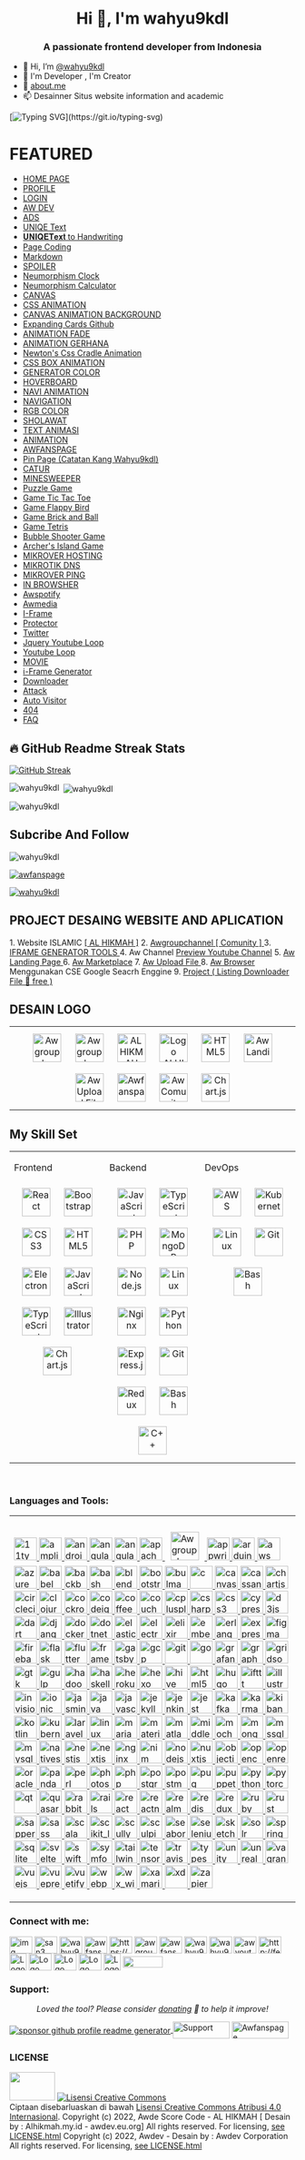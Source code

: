 <h1 align="center">Hi 👋, I'm wahyu9kdl</h1>
<h3 align="center">A passionate frontend developer from Indonesia</h3>

- 👋 Hi, I’m <a href="https://github.com/login?return_to=https%3A%2F%2Fgithub.com%2Fwahyu9kdl">@wahyu9kdl</a>
- 👀 I'm Developer , I'm Creator 
- 🌱 [about.me](https://about.me/ahmadwahyudi)
- 📫 Desainner Situs website information and academic

[![Typing SVG](https://readme-typing-svg.herokuapp.com?font=blod&color=%2336BCF7&size=30&lines=%F0%9F%91%8B+Hi%2C+I%E2%80%99m+%40wahyu9kdl+;%F0%9F%98%8A+I'm+Developer+and+Desaigner;%F0%9F%8C%B1+about.me%2Fahmadwahyudi+(+https%3A%2F%2Fabout.me%2Fahmadwahyudi+)+-+%F0%9F%93%AB+Desainner+Situs+website+information+and+academic)](https://git.io/typing-svg)

# FEATURED

- [HOME PAGE](https://wahyu9kdl.github.io/wahyu9kdl/)
- [PROFILE](https://wahyu9kdl.github.io)
- [LOGIN](https://github.com/login?return_to=https%3A%2F%2Fgithub.com%2Fwahyu9kdl)
- [AW DEV](https://wahyu9kdl.github.io/AwDev.html)
- [ADS](https://wahyu9kdl.github.io/Ads.html)
- [UNIQE Text](https://wahyu9kdl.github.io/DASHBOARD/TOOLS/UNIQEText.html)
- [ 𝐔𝐍𝐈𝐐𝐄𝐓𝐞𝐱𝐭 to Handwriting ](https://wahyu9kdl.github.io/DASHBOARD/TOOLS/Handwriting.html)
- [Page Coding](https://wahyu9kdl.github.io/HTML/Coding.html)
- [Markdown](https://wahyu9kdl.github.io/HTML/TOOLS/Markdown.html)
- [SPOILER](https://wahyu9kdl.github.io/HTML/Spoiler.html)
- [Neumorphism Clock](https://wahyu9kdl.github.io/HTML/Clock.html)
- [Neumorphism Calculator](https://wahyu9kdl.github.io/DASHBOARD/TOOLS/CALCULATOR.html)
- [CANVAS](https://wahyu9kdl.github.io/DASHBOARD/PROJECTS/ANIMATION/Canvas.html)
- [CSS ANIMATION](https://wahyu9kdl.github.io/DASHBOARD/PROJECTS/ANIMATION/CssAnimasi.html)
- [CANVAS ANIMATION BACKGROUND](https://wahyu9kdl.github.io/DASHBOARD/PROJECTS/ANIMATION/background.html)
- [Expanding Cards Github](https://wahyu9kdl.github.io/DASHBOARD/PROJECTS/ANIMATION/Expanding%20Cards%20Github.html)
- [ANIMATION FADE](https://wahyu9kdl.github.io/DASHBOARD/PROJECTS/ANIMATION/FADE.html)
- [ANIMATION GERHANA](https://wahyu9kdl.github.io/DASHBOARD/PROJECTS/ANIMATION/GERHANA.html)
- [Newton's Css Cradle Animation](https://wahyu9kdl.github.io/DASHBOARD/PROJECTS/ANIMATION/Cradle.html)
- [CSS BOX ANIMATION](https://wahyu9kdl.github.io/DASHBOARD/PROJECTS/ANIMATION/box.html)
- [GENERATOR COLOR](https://wahyu9kdl.github.io/DASHBOARD/PROJECTS/ANIMATION/Generator-Color.html)
- [HOVERBOARD](https://wahyu9kdl.github.io/DASHBOARD/PROJECTS/ANIMATION/Hoverboard.html)
- [NAVI ANIMATION](https://wahyu9kdl.github.io/DASHBOARD/PROJECTS/ANIMATION/NAVI-Animation.html)
- [NAVIGATION](https://wahyu9kdl.github.io/DASHBOARD/PROJECTS/ANIMATION/Navigation.html)
- [RGB COLOR](https://wahyu9kdl.github.io/DASHBOARD/PROJECTS/ANIMATION/RGB-COLOR.html)
- [SHOLAWAT](https://wahyu9kdl.github.io/DASHBOARD/PROJECTS/ANIMATION/Sholawat.html)
- [TEXT ANIMASI](https://wahyu9kdl.github.io/DASHBOARD/PROJECTS/ANIMATION/TEXT.html)
- [ANIMATION](https://wahyu9kdl.github.io/DASHBOARD/PROJECTS/ANIMATION/index.html)
- [AWFANSPAGE](https://wahyu9kdl.github.io/DASHBOARD/PROJECTS/FACEBOOK/Awfanspage.html)
- [Pin Page (Catatan Kang Wahyu9kdl)](https://wahyu9kdl.github.io/DASHBOARD/PROJECTS/PAGE/PIN.html)
- [CATUR](https://wahyu9kdl.github.io/DASHBOARD/PROJECTS/ANIMATION/CATUR.html)
- [MINESWEEPER](https://wahyu9kdl.github.io/DASHBOARD/PROJECTS/ANIMATION/Minesweeper.html)
- [Puzzle Game](https://wahyu9kdl.github.io/DASHBOARD/PROJECTS/ANIMATION/puzzle.html)
- [Game Tic Tac Toe](https://wahyu9kdl.github.io/DASHBOARD/PROJECTS/ANIMATION/TicTacToe.html)
- [Game Flappy Bird](https://wahyu9kdl.github.io/DASHBOARD/PROJECTS/ANIMATION/Flappy.html)
- [Game Brick and Ball](https://wahyu9kdl.github.io/DASHBOARD/PROJECTS/ANIMATION/Ball.html)
- [Game Tetris](https://wahyu9kdl.github.io/DASHBOARD/PROJECTS/ANIMATION/Tetris.html)
- [Bubble Shooter Game](https://wahyu9kdl.github.io/DASHBOARD/PROJECTS/ANIMATION/Bubble.html)
- [Archer's Island Game](https://wahyu9kdl.github.io/DASHBOARD/PROJECTS/archers-island-master/index.html)
- [MIKROVER HOSTING ](https://wahyu9kdl.github.io/DASHBOARD/PROJECTS/MIKROVER/HOSTING.html)
- [MIKROTIK DNS](https://wahyu9kdl.github.io/DASHBOARD/PROJECTS/MIKROVER/Mikrotik-DNS.html)
- [MIKROVER PING](https://wahyu9kdl.github.io/DASHBOARD/PROJECTS/MIKROVER/Ping.html)
- [IN BROWSHER](https://wahyu9kdl.github.io/DASHBOARD/TOOLS/BROWSHER.html)
- [Awspotify](https://wahyu9kdl.github.io/DASHBOARD/PROJECTS/PAGE/AWSPOTIFY.html)
- [Awmedia](https://wahyu9kdl.github.io/DASHBOARD/PROJECTS/PAGE/Awmedia.html)
- [I-Frame](https://wahyu9kdl.github.io/DASHBOARD/PROJECTS/PAGE/IFRAME.html)
- [Protector](https://wahyu9kdl.github.io/DASHBOARD/PROJECTS/PAGE/protector.html)
- [Twitter](https://wahyu9kdl.github.io/DASHBOARD/PROJECTS/TWITTER/update.html)
- [Jquery Youtube Loop](https://wahyu9kdl.github.io/DASHBOARD/PROJECTS/YOUTUBE/jyl.html)
- [Youtube Loop](https://wahyu9kdl.github.io/DASHBOARD/PROJECTS/YOUTUBE/loop.html)
- [MOVIE](https://wahyu9kdl.github.io/DASHBOARD/TEMPLATES/Movie.html)
- [i-Frame Generator](https://wahyu9kdl.github.io/DASHBOARD/TOOLS/iframe-generator.html)
- [Downloader](https://wahyu9kdl.github.io/DASHBOARD/TOOLS/DOWNLODER/index.html)
- [Attack](https://wahyu9kdl.github.io/DASHBOARD/TOOLS/AUTO%20VISITOR/Attack.html)
- [Auto Visitor](https://wahyu9kdl.github.io/DASHBOARD/TOOLS/AUTO%20VISITOR/index.html)
- [404](https://wahyu9kdl.github.io/404.html)
- [FAQ](https://wahyu9kdl.github.io/faq.html)



## 🔥 GitHub Readme Streak Stats

[![GitHub Streak](http://github-readme-streak-stats.herokuapp.com?user=wahyu9kdl&theme=Javascript-dark&hide_border=true&date_format=M%20j%5B%2C%20Y%5D)](https://github.com/wahyu9kdl/wahyu9kdl/blob/main/README.md)


<p><img align="left" src="https://github-readme-stats.vercel.app/api/top-langs?username=wahyu9kdl&show_icons=true&locale=en&layout=compact" alt="wahyu9kdl" /></p>

<p>&nbsp;<img align="center" src="https://github-readme-stats.vercel.app/api?username=wahyu9kdl&show_icons=true&locale=en" alt="wahyu9kdl" /></p>

<p><img align="center" src="https://github-readme-streak-stats.herokuapp.com/?user=wahyu9kdl&" alt="wahyu9kdl" /></p>



## Subcribe And Follow

<p align="left"> <img src="https://komarev.com/ghpvc/?username=wahyu9kdl&label=Profile%20views&color=00ffff&style=flat" alt="wahyu9kdl" /> </p>

<p align="left"> <a href="https://twitter.com/awfanspage" target="blank"><img src="https://img.shields.io/twitter/follow/awfanspage?logo=twitter&style=for-the-badge" alt="awfanspage" /></a> </p>

<p align="left"> <a href="https://github.com/ryo-ma/github-profile-trophy"><img src="https://github-profile-trophy.vercel.app/?username=wahyu9kdl" alt="wahyu9kdl" /></a> </p>


<h2>PROJECT DESAING WEBSITE AND APLICATION </h2>
1. Website ISLAMIC <a href="https://kata-h.blogspot.com/">[ AL HIKMAH ]</a>
2. <a href="https://awsos.blogspot.com/">Awgroupchannel [ Comunity ] </a>
3. <a href="https://wahyu9kdl.github.io/DASHBOARD/TOOLS/iframe-generator.html">IFRAME GENERATOR TOOLS </a>
4. Aw Channel <a href="https://youtube.com/channel/UC7CRa3nkxakAZx_aRsMwRyA">Preview Youtube Channel</a>
5. <a href="https://jali.me/Profesional">Aw Landing Page </a>
6. <a href="https://inpage.es/UOAg">Aw Marketplace</a>
7. <a href="https://sfile.mobi/inv.php?id=358103">Aw Upload File </a>
8. <a href="https://cse.google.co.id/cse?cx=4a26c594511b8cd0c#gsc.tab=0">Aw Browser</a> Menggunakan CSE Google Seacrh Enggine
9. <a href="https://www.file-upload.com/users/Awfanspage/89315/FREE DOWNLOADER">Project ( Listing Downloader File 💯 free )</a>


## DESAIN LOGO

<table><tr><td valign="top" width="50%"> 
<div align="center">  
<img style="margin: 10px" src="https://camo.githubusercontent.com/5b09aa408358eda7cba977c95dccaf65b070ed679c9be064297a11161058d1f2/68747470733a2f2f312e62702e626c6f6773706f742e636f6d2f2d735749774852616b54744d2f594a7068586a65796f46492f41414141414141414339632f37747230382d4d665f387379524457346c4c30514e7042564431773734772d6841434c63424741735948512f733630302f6c6f676f355f31315f31353330322e706e67 " alt="Awgroupchannel" height="50" />  
<img style="margin: 10px" src="https://camo.githubusercontent.com/5c34995cecaed29545b011d559d53c834c1e60749cc3a2f6cbd2345d7388bc84/68747470733a2f2f312e62702e626c6f6773706f742e636f6d2f2d3837573957597a654e5f732f594a77573344686f5452492f4141414141414141435f512f38756a55326d596f574e5177685a59654d43432d38355f504b79316d61646d3177434c63424741735948512f733630302f6c6f676f355f31325f32333434362e706e67 " alt="Awgroupchannel" height="50" />  
<img style="margin: 10px" src="https://camo.githubusercontent.com/b29b98ca2f507d2ef422dd5a548c3ed82108821d52e413b58d1715b326fccdc7/68747470733a2f2f312e62702e626c6f6773706f742e636f6d2f2d3071362d546269594c45592f594a66676f587654724b492f41414141414141414336492f2d773332762d37693935557157357a4361704b44704f5472475551364979543441434c63424741735948512f733630302f414c48494b4d41482e706e67 " alt="ALHIKMAH" height="50" />  
<img style="margin: 10px" src="https://raw.githubusercontent.com/wahyu9kdl/wahyu9kdl/main/logo.png " alt="Logo ALHIKMAH.MY.ID" height="50" />  
<img style="margin: 10px" src="https://raw.githubusercontent.com/wahyu9kdl/wahyu9kdl/main/Kumpulan-Sholawat-Nabi(alhikmah.my.id).png " alt="HTML5" height="50" />  
<img style="margin: 10px" src="https://camo.githubusercontent.com/7ec1761ed1a9dff9dc55e17b26aeba55db7f3e71ea79e5d5018c4ca89e4945fe/68747470733a2f2f312e62702e626c6f6773706f742e636f6d2f2d4144525a78437278592d302f594a7757325949335955492f4141414141414141435f492f6b4d4848443054726a63774635676a33395879646872566f5638476c4f36393951434c63424741735948512f733630302f6c6f676f355f31325f32313138302e706e67 " alt="Aw Landing Page" height="50" />  
<img style="margin: 10px" src="https://camo.githubusercontent.com/c0db471f9dbeaa4d27677f05f9ac503a013ae6cf47e50e0c08ae26d189cbb139/68747470733a2f2f312e62702e626c6f6773706f742e636f6d2f2d7570666d59726d314d6a342f594a7757323573673069492f4141414141414141435f4d2f436969493671304f54727332417a59336d394c344448356a62324b4a5a685f6c67434c63424741735948512f733630302f6c6f676f355f31325f3231313935362e706e67 " alt="Aw Upload File" height="50" />  
<img style="margin: 10px" src="https://1.bp.blogspot.com/-No2t9u0o_8Y/YMCx-VbAWgI/AAAAAAAADSI/p0xhfwZJ75MnPLAfLySdqdztdFnBa2usgCLcBGAsYHQ/s320/circle-cropped.png" alt="Awfanspage" height="50" />  
<img style="margin: 10px" src="https://camo.githubusercontent.com/bc3c6cd4143c3156a42620238198ad865ea92cbc8c8b01e5d697c4422cc18f5b/68747470733a2f2f312e62702e626c6f6773706f742e636f6d2f2d6365674d6c64302d666d512f594a7068556d6176524e492f41414141414141414338342f627a306a5f343343515563547a4a324f62344d5159585659557a395f6950745341434c63424741735948512f733630302f6c6f676f355f31315f30333233302e706e67 " alt="Aw Comunity" height="50" />  
<img style="margin: 10px" src="https://raw.githubusercontent.com/wahyu9kdl/wahyu9kdl/main/website-hosting.gif " alt="Chart.js" height="50" />  

</div></td></tr></table>


## My Skill Set  
<table><tr><td valign="top" width="33%">

Frontend  

<div align="center">  
<img style="margin: 10px" src="https://profilinator.rishav.dev/skills-assets/react-original-wordmark.svg" alt="React" height="50" />  
<img style="margin: 10px" src="https://profilinator.rishav.dev/skills-assets/bootstrap-plain.svg" alt="Bootstrap" height="50" />  
<img style="margin: 10px" src="https://profilinator.rishav.dev/skills-assets/css3-original-wordmark.svg" alt="CSS3" height="50" />  
<img style="margin: 10px" src="https://profilinator.rishav.dev/skills-assets/html5-original-wordmark.svg" alt="HTML5" height="50" />  
<img style="margin: 10px" src="https://profilinator.rishav.dev/skills-assets/electron-original.svg" alt="Electron" height="50" />  
<img style="margin: 10px" src="https://profilinator.rishav.dev/skills-assets/javascript-original.svg" alt="JavaScript" height="50" />  
<img style="margin: 10px" src="https://profilinator.rishav.dev/skills-assets/typescript-original.svg" alt="TypeScript" height="50" />  
<img style="margin: 10px" src="https://profilinator.rishav.dev/skills-assets/adobe_illustrator-icon.svg" alt="Illustrator" height="50" />  
<img style="margin: 10px" src="https://profilinator.rishav.dev/skills-assets/logo-title.svg" alt="Chart.js" height="50" />  
</div></td><td valign="top" width="33%">

Backend  

<div align="center">  
<img style="margin: 10px" src="https://profilinator.rishav.dev/skills-assets/javascript-original.svg" alt="JavaScript" height="50" />  
<img style="margin: 10px" src="https://profilinator.rishav.dev/skills-assets/typescript-original.svg" alt="TypeScript" height="50" />  
<img style="margin: 10px" src="https://profilinator.rishav.dev/skills-assets/php-original.svg" alt="PHP" height="50" />  
<img style="margin: 10px" src="https://profilinator.rishav.dev/skills-assets/mongodb-original-wordmark.svg" alt="MongoDB" height="50" />  
<img style="margin: 10px" src="https://profilinator.rishav.dev/skills-assets/nodejs-original-wordmark.svg" alt="Node.js" height="50" />  
<img style="margin: 10px" src="https://profilinator.rishav.dev/skills-assets/linux-original.svg" alt="Linux" height="50" />  
<img style="margin: 10px" src="https://profilinator.rishav.dev/skills-assets/nginx-original.svg" alt="Nginx" height="50" />  
<img style="margin: 10px" src="https://profilinator.rishav.dev/skills-assets/python-original.svg" alt="Python" height="50" />  
<img style="margin: 10px" src="https://profilinator.rishav.dev/skills-assets/express-original-wordmark.svg" alt="Express.js" height="50" />  
<img style="margin: 10px" src="https://profilinator.rishav.dev/skills-assets/git-scm-icon.svg" alt="Git" height="50" />  
<img style="margin: 10px" src="https://profilinator.rishav.dev/skills-assets/redux-original.svg" alt="Redux" height="50" />  
<img style="margin: 10px" src="https://profilinator.rishav.dev/skills-assets/gnu_bash-icon.svg" alt="Bash" height="50" />  
<img style="margin: 10px" src="https://profilinator.rishav.dev/skills-assets/cplusplus-original.svg" alt="C++" height="50" />  
</div></td><td valign="top" width="33%">

 DevOps  

<div align="center">  
<img style="margin: 10px" src="https://profilinator.rishav.dev/skills-assets/amazonwebservices-original-wordmark.svg" alt="AWS" height="50" />  
<img style="margin: 10px" src="https://profilinator.rishav.dev/skills-assets/kubernetes-icon.svg" alt="Kubernetes" height="50" />  
<img style="margin: 10px" src="https://profilinator.rishav.dev/skills-assets/linux-original.svg" alt="Linux" height="50" />  
<img style="margin: 10px" src="https://profilinator.rishav.dev/skills-assets/git-scm-icon.svg" alt="Git" height="50" />  
<img style="margin: 10px" src="https://profilinator.rishav.dev/skills-assets/gnu_bash-icon.svg" alt="Bash" height="50" />  
</div></td></tr></table>  

<br/>  



<h3 align="left">Languages and Tools:</h3>

<table><tr><td valign="top" width="50%"> 

<p align="left"> <a href="https://www.11ty.dev/" target="_blank" rel="noreferrer"> <img src="https://gist.githubusercontent.com/vivek32ta/c7f7bf583c1fb1c58d89301ea40f37fd/raw/f4c85cce5790758286b8f155ef9a177710b995df/11ty.svg" alt="11ty" width="40" height="40"/> </a> <a href="https://aws.amazon.com/amplify/" target="_blank" rel="noreferrer"> <img src="https://docs.amplify.aws/assets/logo-dark.svg" alt="amplify" width="40" height="40"/> </a> <a href="https://developer.android.com" target="_blank" rel="noreferrer"> <img src="https://raw.githubusercontent.com/devicons/devicon/master/icons/android/android-original-wordmark.svg" alt="android" width="40" height="40"/> </a> <a href="https://angular.io" target="_blank" rel="noreferrer"> <img src="https://angular.io/assets/images/logos/angular/angular.svg" alt="angular" width="40" height="40"/> </a> <a href="https://angular.io" target="_blank" rel="noreferrer"> <img src="https://raw.githubusercontent.com/devicons/devicon/master/icons/angularjs/angularjs-original-wordmark.svg" alt="angularjs" width="40" height="40"/> </a> 
<a href="https://cordova.apache.org/" target="_blank" rel="noreferrer"> <img src="https://www.vectorlogo.zone/logos/apache_cordova/apache_cordova-icon.svg" alt="apachecordova" width="40" height="40"/> </a> 
<a href="https://wahyu9kdl.github.io/wahyu9kdl/" >
<img style="margin: 10px" src="https://camo.githubusercontent.com/5b09aa408358eda7cba977c95dccaf65b070ed679c9be064297a11161058d1f2/68747470733a2f2f312e62702e626c6f6773706f742e636f6d2f2d735749774852616b54744d2f594a7068586a65796f46492f41414141414141414339632f37747230382d4d665f387379524457346c4c30514e7042564431773734772d6841434c63424741735948512f733630302f6c6f676f355f31315f31353330322e706e67 " alt="Awgroupchannel" height="50" />  
</a>
<a href="https://appwrite.io" target="_blank" rel="noreferrer"> <img src="https://www.vectorlogo.zone/logos/appwriteio/appwriteio-icon.svg" alt="appwrite" width="40" height="40"/> </a> <a href="https://www.arduino.cc/" target="_blank" rel="noreferrer"> <img src="https://cdn.worldvectorlogo.com/logos/arduino-1.svg" alt="arduino" width="40" height="40"/> </a> <a href="https://aws.amazon.com" target="_blank" rel="noreferrer"> <img src="https://raw.githubusercontent.com/devicons/devicon/master/icons/amazonwebservices/amazonwebservices-original-wordmark.svg" alt="aws" width="40" height="40"/> </a> <a href="https://azure.microsoft.com/en-in/" target="_blank" rel="noreferrer"> <img src="https://www.vectorlogo.zone/logos/microsoft_azure/microsoft_azure-icon.svg" alt="azure" width="40" height="40"/> </a> <a href="https://babeljs.io/" target="_blank" rel="noreferrer"> <img src="https://www.vectorlogo.zone/logos/babeljs/babeljs-icon.svg" alt="babel" width="40" height="40"/> </a> <a href="https://backbonejs.org" target="_blank" rel="noreferrer"> <img src="https://raw.githubusercontent.com/devicons/devicon/master/icons/backbonejs/backbonejs-original-wordmark.svg" alt="backbonejs" width="40" height="40"/> </a> <a href="https://www.gnu.org/software/bash/" target="_blank" rel="noreferrer"> <img src="https://www.vectorlogo.zone/logos/gnu_bash/gnu_bash-icon.svg" alt="bash" width="40" height="40"/> </a> <a href="https://www.blender.org/" target="_blank" rel="noreferrer"> <img src="https://download.blender.org/branding/community/blender_community_badge_white.svg" alt="blender" width="40" height="40"/> </a> <a href="https://getbootstrap.com" target="_blank" rel="noreferrer"> <img src="https://raw.githubusercontent.com/devicons/devicon/master/icons/bootstrap/bootstrap-plain-wordmark.svg" alt="bootstrap" width="40" height="40"/> </a> <a href="https://bulma.io/" target="_blank" rel="noreferrer"> <img src="https://raw.githubusercontent.com/gilbarbara/logos/804dc257b59e144eaca5bc6ffd16949752c6f789/logos/bulma.svg" alt="bulma" width="40" height="40"/> </a> <a href="https://www.cprogramming.com/" target="_blank" rel="noreferrer"> <img src="https://raw.githubusercontent.com/devicons/devicon/master/icons/c/c-original.svg" alt="c" width="40" height="40"/> </a> <a href="https://canvasjs.com" target="_blank" rel="noreferrer"> <img src="https://raw.githubusercontent.com/Hardik0307/Hardik0307/master/assets/canvasjs-charts.svg" alt="canvasjs" width="40" height="40"/> </a> <a href="https://cassandra.apache.org/" target="_blank" rel="noreferrer"> <img src="https://www.vectorlogo.zone/logos/apache_cassandra/apache_cassandra-icon.svg" alt="cassandra" width="40" height="40"/> </a> <a href="https://www.chartjs.org" target="_blank" rel="noreferrer"> <img src="https://www.chartjs.org/media/logo-title.svg" alt="chartjs" width="40" height="40"/> </a> <a href="https://circleci.com" target="_blank" rel="noreferrer"> <img src="https://www.vectorlogo.zone/logos/circleci/circleci-icon.svg" alt="circleci" width="40" height="40"/> </a> <a href="https://clojure.org/" target="_blank" rel="noreferrer"> <img src="https://upload.wikimedia.org/wikipedia/commons/5/5d/Clojure_logo.svg" alt="clojure" width="40" height="40"/> </a> <a href="https://www.cockroachlabs.com/product/cockroachdb/" target="_blank" rel="noreferrer"> <img src="https://cdn.worldvectorlogo.com/logos/cockroachdb.svg" alt="cockroachdb" width="40" height="40"/> </a> <a href="https://codeigniter.com" target="_blank" rel="noreferrer"> <img src="https://cdn.worldvectorlogo.com/logos/codeigniter.svg" alt="codeigniter" width="40" height="40"/> </a> <a href="https://offeescript.org" target="_blank" rel="noreferrer"> <img src="https://raw.githubusercontent.com/devicons/devicon/master/icons/coffeescript/coffeescript-original-wordmark.svg" alt="coffeescript" width="40" height="40"/> </a> <a href="https://couchdb.apache.org/" target="_blank" rel="noreferrer"> <img src="https://raw.githubusercontent.com/devicons/devicon/0d6c64dbbf311879f7d563bfc3ccf559f9ed111c/icons/couchdb/couchdb-original.svg" alt="couchdb" width="40" height="40"/> </a> <a href="https://www.w3schools.com/cpp/" target="_blank" rel="noreferrer"> <img src="https://raw.githubusercontent.com/devicons/devicon/master/icons/cplusplus/cplusplus-original.svg" alt="cplusplus" width="40" height="40"/> </a> <a href="https://www.w3schools.com/cs/" target="_blank" rel="noreferrer"> <img src="https://raw.githubusercontent.com/devicons/devicon/master/icons/csharp/csharp-original.svg" alt="csharp" width="40" height="40"/> </a> <a href="https://www.w3schools.com/css/" target="_blank" rel="noreferrer"> <img src="https://raw.githubusercontent.com/devicons/devicon/master/icons/css3/css3-original-wordmark.svg" alt="css3" width="40" height="40"/> </a> <a href="https://www.cypress.io" target="_blank" rel="noreferrer"> <img src="https://raw.githubusercontent.com/simple-icons/simple-icons/6e46ec1fc23b60c8fd0d2f2ff46db82e16dbd75f/icons/cypress.svg" alt="cypress" width="40" height="40"/> </a> <a href="https://d3js.org/" target="_blank" rel="noreferrer"> <img src="https://raw.githubusercontent.com/devicons/devicon/master/icons/d3js/d3js-original.svg" alt="d3js" width="40" height="40"/> </a> <a href="https://dart.dev" target="_blank" rel="noreferrer"> <img src="https://www.vectorlogo.zone/logos/dartlang/dartlang-icon.svg" alt="dart" width="40" height="40"/> </a> <a href="https://www.djangoproject.com/" target="_blank" rel="noreferrer"> <img src="https://raw.githubusercontent.com/devicons/devicon/master/icons/django/django-original.svg" alt="django" width="40" height="40"/> </a> <a href="https://www.docker.com/" target="_blank" rel="noreferrer"> <img src="https://raw.githubusercontent.com/devicons/devicon/master/icons/docker/docker-original-wordmark.svg" alt="docker" width="40" height="40"/> </a> <a href="https://dotnet.microsoft.com/" target="_blank" rel="noreferrer"> <img src="https://raw.githubusercontent.com/devicons/devicon/master/icons/dot-net/dot-net-original-wordmark.svg" alt="dotnet" width="40" height="40"/> </a> <a href="https://www.elastic.co" target="_blank" rel="noreferrer"> <img src="https://www.vectorlogo.zone/logos/elastic/elastic-icon.svg" alt="elasticsearch" width="40" height="40"/> </a> <a href="https://www.electronjs.org" target="_blank" rel="noreferrer"> <img src="https://raw.githubusercontent.com/devicons/devicon/master/icons/electron/electron-original.svg" alt="electron" width="40" height="40"/> </a> <a href="https://elixir-lang.org" target="_blank" rel="noreferrer"> <img src="https://www.vectorlogo.zone/logos/elixir-lang/elixir-lang-icon.svg" alt="elixir" width="40" height="40"/> </a> <a href="https://emberjs.com/" target="_blank" rel="noreferrer"> <img src="https://raw.githubusercontent.com/devicons/devicon/master/icons/ember/ember-original-wordmark.svg" alt="ember" width="40" height="40"/> </a> <a href="https://www.erlang.org/" target="_blank" rel="noreferrer"> <img src="https://www.vectorlogo.zone/logos/erlang/erlang-official.svg" alt="erlang" width="40" height="40"/> </a> <a href="https://expressjs.com" target="_blank" rel="noreferrer"> <img src="https://raw.githubusercontent.com/devicons/devicon/master/icons/express/express-original-wordmark.svg" alt="express" width="40" height="40"/> </a> <a href="https://www.figma.com/" target="_blank" rel="noreferrer"> <img src="https://www.vectorlogo.zone/logos/figma/figma-icon.svg" alt="figma" width="40" height="40"/> </a> <a href="https://firebase.google.com/" target="_blank" rel="noreferrer"> <img src="https://www.vectorlogo.zone/logos/firebase/firebase-icon.svg" alt="firebase" width="40" height="40"/> </a> <a href="https://flask.palletsprojects.com/" target="_blank" rel="noreferrer"> <img src="https://www.vectorlogo.zone/logos/pocoo_flask/pocoo_flask-icon.svg" alt="flask" width="40" height="40"/> </a> <a href="https://flutter.dev" target="_blank" rel="noreferrer"> <img src="https://www.vectorlogo.zone/logos/flutterio/flutterio-icon.svg" alt="flutter" width="40" height="40"/> </a> <a href="https://www.framer.com/" target="_blank" rel="noreferrer"> <img src="https://www.vectorlogo.zone/logos/framer/framer-icon.svg" alt="framer" width="40" height="40"/> </a> <a href="https://www.gatsbyjs.com/" target="_blank" rel="noreferrer"> <img src="https://www.vectorlogo.zone/logos/gatsbyjs/gatsbyjs-icon.svg" alt="gatsby" width="40" height="40"/> </a> <a href="https://cloud.google.com" target="_blank" rel="noreferrer"> <img src="https://www.vectorlogo.zone/logos/google_cloud/google_cloud-icon.svg" alt="gcp" width="40" height="40"/> </a> <a href="https://git-scm.com/" target="_blank" rel="noreferrer"> <img src="https://www.vectorlogo.zone/logos/git-scm/git-scm-icon.svg" alt="git" width="40" height="40"/> </a> <a href="https://golang.org" target="_blank" rel="noreferrer"> <img src="https://raw.githubusercontent.com/devicons/devicon/master/icons/go/go-original.svg" alt="go" width="40" height="40"/> </a> <a href="https://grafana.com" target="_blank" rel="noreferrer"> <img src="https://www.vectorlogo.zone/logos/grafana/grafana-icon.svg" alt="grafana" width="40" height="40"/> </a> <a href="https://graphql.org" target="_blank" rel="noreferrer"> <img src="https://www.vectorlogo.zone/logos/graphql/graphql-icon.svg" alt="graphql" width="40" height="40"/> </a> <a href="https://gridsome.org/" target="_blank" rel="noreferrer"> <img src="https://www.vectorlogo.zone/logos/gridsome/gridsome-icon.svg" alt="gridsome" width="40" height="40"/> </a> <a href="https://www.gtk.org/" target="_blank" rel="noreferrer"> <img src="https://upload.wikimedia.org/wikipedia/commons/7/71/GTK_logo.svg" alt="gtk" width="40" height="40"/> </a> <a href="https://gulpjs.com" target="_blank" rel="noreferrer"> <img src="https://raw.githubusercontent.com/devicons/devicon/master/icons/gulp/gulp-plain.svg" alt="gulp" width="40" height="40"/> </a> <a href="https://hadoop.apache.org/" target="_blank" rel="noreferrer"> <img src="https://www.vectorlogo.zone/logos/apache_hadoop/apache_hadoop-icon.svg" alt="hadoop" width="40" height="40"/> </a> <a href="https://www.haskell.org/" target="_blank" rel="noreferrer"> <img src="https://upload.wikimedia.org/wikipedia/commons/1/1c/Haskell-Logo.svg" alt="haskell" width="40" height="40"/> </a> <a href="https://heroku.com" target="_blank" rel="noreferrer"> <img src="https://www.vectorlogo.zone/logos/heroku/heroku-icon.svg" alt="heroku" width="40" height="40"/> </a> <a href="hexo.io/" target="_blank" rel="noreferrer"> <img src="https://www.vectorlogo.zone/logos/hexoio/hexoio-icon.svg" alt="hexo" width="40" height="40"/> </a> <a href="https://hive.apache.org/" target="_blank" rel="noreferrer"> <img src="https://www.vectorlogo.zone/logos/apache_hive/apache_hive-icon.svg" alt="hive" width="40" height="40"/> </a> <a href="https://www.w3.org/html/" target="_blank" rel="noreferrer"> <img src="https://raw.githubusercontent.com/devicons/devicon/master/icons/html5/html5-original-wordmark.svg" alt="html5" width="40" height="40"/> </a> <a href="https://gohugo.io/" target="_blank" rel="noreferrer"> <img src="https://api.iconify.design/logos-hugo.svg" alt="hugo" width="40" height="40"/> </a> <a href="https://ifttt.com/" target="_blank" rel="noreferrer"> <img src="https://www.vectorlogo.zone/logos/ifttt/ifttt-ar21.svg" alt="ifttt" width="40" height="40"/> </a> <a href="https://www.adobe.com/in/products/illustrator.html" target="_blank" rel="noreferrer"> <img src="https://www.vectorlogo.zone/logos/adobe_illustrator/adobe_illustrator-icon.svg" alt="illustrator" width="40" height="40"/> </a> <a href="https://www.invisionapp.com/" target="_blank" rel="noreferrer"> <img src="https://www.vectorlogo.zone/logos/invisionapp/invisionapp-icon.svg" alt="invision" width="40" height="40"/> </a> <a href="https://ionicframework.com" target="_blank" rel="noreferrer"> <img src="https://upload.wikimedia.org/wikipedia/commons/d/d1/Ionic_Logo.svg" alt="ionic" width="40" height="40"/> </a> <a href="https://jasmine.github.io/" target="_blank" rel="noreferrer"> <img src="https://www.vectorlogo.zone/logos/jasmine/jasmine-icon.svg" alt="jasmine" width="40" height="40"/> </a> <a href="https://www.java.com" target="_blank" rel="noreferrer"> <img src="https://raw.githubusercontent.com/devicons/devicon/master/icons/java/java-original.svg" alt="java" width="40" height="40"/> </a> <a href="https://developer.mozilla.org/en-US/docs/Web/JavaScript" target="_blank" rel="noreferrer"> <img src="https://raw.githubusercontent.com/devicons/devicon/master/icons/javascript/javascript-original.svg" alt="javascript" width="40" height="40"/> </a> <a href="https://jekyllrb.com/" target="_blank" rel="noreferrer"> <img src="https://www.vectorlogo.zone/logos/jekyllrb/jekyllrb-icon.svg" alt="jekyll" width="40" height="40"/> </a> <a href="https://www.jenkins.io" target="_blank" rel="noreferrer"> <img src="https://www.vectorlogo.zone/logos/jenkins/jenkins-icon.svg" alt="jenkins" width="40" height="40"/> </a> <a href="https://jestjs.io" target="_blank" rel="noreferrer"> <img src="https://www.vectorlogo.zone/logos/jestjsio/jestjsio-icon.svg" alt="jest" width="40" height="40"/> </a> <a href="https://kafka.apache.org/" target="_blank" rel="noreferrer"> <img src="https://www.vectorlogo.zone/logos/apache_kafka/apache_kafka-icon.svg" alt="kafka" width="40" height="40"/> </a> <a href="https://karma-runner.github.io/latest/index.html" target="_blank" rel="noreferrer"> <img src="https://raw.githubusercontent.com/detain/svg-logos/780f25886640cef088af994181646db2f6b1a3f8/svg/karma.svg" alt="karma" width="40" height="40"/> </a> <a href="https://www.elastic.co/kibana" target="_blank" rel="noreferrer"> <img src="https://www.vectorlogo.zone/logos/elasticco_kibana/elasticco_kibana-icon.svg" alt="kibana" width="40" height="40"/> </a> <a href="https://kotlinlang.org" target="_blank" rel="noreferrer"> <img src="https://www.vectorlogo.zone/logos/kotlinlang/kotlinlang-icon.svg" alt="kotlin" width="40" height="40"/> </a> <a href="https://kubernetes.io" target="_blank" rel="noreferrer"> <img src="https://www.vectorlogo.zone/logos/kubernetes/kubernetes-icon.svg" alt="kubernetes" width="40" height="40"/> </a> <a href="https://laravel.com/" target="_blank" rel="noreferrer"> <img src="https://raw.githubusercontent.com/devicons/devicon/master/icons/laravel/laravel-plain-wordmark.svg" alt="laravel" width="40" height="40"/> </a> <a href="https://www.linux.org/" target="_blank" rel="noreferrer"> <img src="https://raw.githubusercontent.com/devicons/devicon/master/icons/linux/linux-original.svg" alt="linux" width="40" height="40"/> </a> <a href="https://mariadb.org/" target="_blank" rel="noreferrer"> <img src="https://www.vectorlogo.zone/logos/mariadb/mariadb-icon.svg" alt="mariadb" width="40" height="40"/> </a> <a href="https://materializecss.com/" target="_blank" rel="noreferrer"> <img src="https://raw.githubusercontent.com/prplx/svg-logos/5585531d45d294869c4eaab4d7cf2e9c167710a9/svg/materialize.svg" alt="materialize" width="40" height="40"/> </a> <a href="https://www.mathworks.com/" target="_blank" rel="noreferrer"> <img src="https://upload.wikimedia.org/wikipedia/commons/2/21/Matlab_Logo.png" alt="matlab" width="40" height="40"/> </a> <a href="https://middlemanapp.com/" target="_blank" rel="noreferrer"> <img src="https://raw.githubusercontent.com/leungwensen/svg-icon/b84b3f3a3da329b7c1d02346865f8e98beb05413/dist/svg/logos/middleman.svg" alt="middleman" width="40" height="40"/> </a> <a href="https://mochajs.org" target="_blank" rel="noreferrer"> <img src="https://www.vectorlogo.zone/logos/mochajs/mochajs-icon.svg" alt="mocha" width="40" height="40"/> </a> <a href="https://www.mongodb.com/" target="_blank" rel="noreferrer"> <img src="https://raw.githubusercontent.com/devicons/devicon/master/icons/mongodb/mongodb-original-wordmark.svg" alt="mongodb" width="40" height="40"/> </a> <a href="https://www.microsoft.com/en-us/sql-server" target="_blank" rel="noreferrer"> <img src="https://www.svgrepo.com/show/303229/microsoft-sql-server-logo.svg" alt="mssql" width="40" height="40"/> </a> <a href="https://www.mysql.com/" target="_blank" rel="noreferrer"> <img src="https://raw.githubusercontent.com/devicons/devicon/master/icons/mysql/mysql-original-wordmark.svg" alt="mysql" width="40" height="40"/> </a> <a href="https://nativescript.org/" target="_blank" rel="noreferrer"> <img src="https://raw.githubusercontent.com/detain/svg-logos/780f25886640cef088af994181646db2f6b1a3f8/svg/nativescript.svg" alt="nativescript" width="40" height="40"/> </a> <a href="https://nestjs.com/" target="_blank" rel="noreferrer"> <img src="https://raw.githubusercontent.com/devicons/devicon/master/icons/nestjs/nestjs-plain.svg" alt="nestjs" width="40" height="40"/> </a> <a href="https://nextjs.org/" target="_blank" rel="noreferrer"> <img src="https://cdn.worldvectorlogo.com/logos/nextjs-2.svg" alt="nextjs" width="40" height="40"/> </a> <a href="https://www.nginx.com" target="_blank" rel="noreferrer"> <img src="https://raw.githubusercontent.com/devicons/devicon/master/icons/nginx/nginx-original.svg" alt="nginx" width="40" height="40"/> </a> <a href="https://nim-lang.org/" target="_blank" rel="noreferrer"> <img src="https://www.vectorlogo.zone/logos/nim-lang/nim-lang-icon.svg" alt="nim" width="40" height="40"/> </a> <a href="https://nodejs.org" target="_blank" rel="noreferrer"> <img src="https://raw.githubusercontent.com/devicons/devicon/master/icons/nodejs/nodejs-original-wordmark.svg" alt="nodejs" width="40" height="40"/> </a> <a href="https://nuxtjs.org/" target="_blank" rel="noreferrer"> <img src="https://www.vectorlogo.zone/logos/nuxtjs/nuxtjs-icon.svg" alt="nuxtjs" width="40" height="40"/> </a> <a href="https://developer.apple.com/library/archive/documentation/Cocoa/Conceptual/ProgrammingWithObjectiveC/Introduction/Introduction.html" target="_blank" rel="noreferrer"> <img src="https://www.vectorlogo.zone/logos/apple_objectivec/apple_objectivec-icon.svg" alt="objectivec" width="40" height="40"/> </a> <a href="https://opencv.org/" target="_blank" rel="noreferrer"> <img src="https://www.vectorlogo.zone/logos/opencv/opencv-icon.svg" alt="opencv" width="40" height="40"/> </a> <a href="https://openresty.org/" target="_blank" rel="noreferrer"> <img src="https://openresty.org/images/logo.png" alt="openresty" width="40" height="40"/> </a> <a href="https://www.oracle.com/" target="_blank" rel="noreferrer"> <img src="https://raw.githubusercontent.com/devicons/devicon/master/icons/oracle/oracle-original.svg" alt="oracle" width="40" height="40"/> </a> <a href="https://pandas.pydata.org/" target="_blank" rel="noreferrer"> <img src="https://raw.githubusercontent.com/devicons/devicon/2ae2a900d2f041da66e950e4d48052658d850630/icons/pandas/pandas-original.svg" alt="pandas" width="40" height="40"/> </a> <a href="https://www.perl.org/" target="_blank" rel="noreferrer"> <img src="https://api.iconify.design/logos-perl.svg" alt="perl" width="40" height="40"/> </a> <a href="https://www.photoshop.com/en" target="_blank" rel="noreferrer"> <img src="https://raw.githubusercontent.com/devicons/devicon/master/icons/photoshop/photoshop-line.svg" alt="photoshop" width="40" height="40"/> </a> <a href="https://www.php.net" target="_blank" rel="noreferrer"> <img src="https://raw.githubusercontent.com/devicons/devicon/master/icons/php/php-original.svg" alt="php" width="40" height="40"/> </a> <a href="https://www.postgresql.org" target="_blank" rel="noreferrer"> <img src="https://raw.githubusercontent.com/devicons/devicon/master/icons/postgresql/postgresql-original-wordmark.svg" alt="postgresql" width="40" height="40"/> </a> <a href="https://postman.com" target="_blank" rel="noreferrer"> <img src="https://www.vectorlogo.zone/logos/getpostman/getpostman-icon.svg" alt="postman" width="40" height="40"/> </a> <a href="https://pugjs.org" target="_blank" rel="noreferrer"> <img src="https://cdn.worldvectorlogo.com/logos/pug.svg" alt="pug" width="40" height="40"/> </a> <a href="https://github.com/puppeteer/puppeteer" target="_blank" rel="noreferrer"> <img src="https://www.vectorlogo.zone/logos/pptrdev/pptrdev-official.svg" alt="puppeteer" width="40" height="40"/> </a> <a href="https://www.python.org" target="_blank" rel="noreferrer"> <img src="https://raw.githubusercontent.com/devicons/devicon/master/icons/python/python-original.svg" alt="python" width="40" height="40"/> </a> <a href="https://pytorch.org/" target="_blank" rel="noreferrer"> <img src="https://www.vectorlogo.zone/logos/pytorch/pytorch-icon.svg" alt="pytorch" width="40" height="40"/> </a> <a href="https://www.qt.io/" target="_blank" rel="noreferrer"> <img src="https://upload.wikimedia.org/wikipedia/commons/0/0b/Qt_logo_2016.svg" alt="qt" width="40" height="40"/> </a> <a href="https://quasar.dev/" target="_blank" rel="noreferrer"> <img src="https://cdn.quasar.dev/logo/svg/quasar-logo.svg" alt="quasar" width="40" height="40"/> </a> <a href="https://www.rabbitmq.com" target="_blank" rel="noreferrer"> <img src="https://www.vectorlogo.zone/logos/rabbitmq/rabbitmq-icon.svg" alt="rabbitMQ" width="40" height="40"/> </a> <a href="https://rubyonrails.org" target="_blank" rel="noreferrer"> <img src="https://raw.githubusercontent.com/devicons/devicon/master/icons/rails/rails-original-wordmark.svg" alt="rails" width="40" height="40"/> </a> <a href="https://reactjs.org/" target="_blank" rel="noreferrer"> <img src="https://raw.githubusercontent.com/devicons/devicon/master/icons/react/react-original-wordmark.svg" alt="react" width="40" height="40"/> </a> <a href="https://reactnative.dev/" target="_blank" rel="noreferrer"> <img src="https://reactnative.dev/img/header_logo.svg" alt="reactnative" width="40" height="40"/> </a> <a href="https://realm.io/" target="_blank" rel="noreferrer"> <img src="https://raw.githubusercontent.com/bestofjs/bestofjs-webui/8665e8c267a0215f3159df28b33c365198101df5/public/logos/realm.svg" alt="realm" width="40" height="40"/> </a> <a href="https://redis.io" target="_blank" rel="noreferrer"> <img src="https://raw.githubusercontent.com/devicons/devicon/master/icons/redis/redis-original-wordmark.svg" alt="redis" width="40" height="40"/> </a> <a href="https://redux.js.org" target="_blank" rel="noreferrer"> <img src="https://raw.githubusercontent.com/devicons/devicon/master/icons/redux/redux-original.svg" alt="redux" width="40" height="40"/> </a> <a href="https://www.ruby-lang.org/en/" target="_blank" rel="noreferrer"> <img src="https://raw.githubusercontent.com/devicons/devicon/master/icons/ruby/ruby-original.svg" alt="ruby" width="40" height="40"/> </a> <a href="https://www.rust-lang.org" target="_blank" rel="noreferrer"> <img src="https://raw.githubusercontent.com/devicons/devicon/master/icons/rust/rust-plain.svg" alt="rust" width="40" height="40"/> </a> <a href="https://sapper.svelte.dev/" target="_blank" rel="noreferrer"> <img src="https://raw.githubusercontent.com/bestofjs/bestofjs-webui/master/public/logos/sapper.svg" alt="sapper" width="40" height="40"/> </a> <a href="https://sass-lang.com" target="_blank" rel="noreferrer"> <img src="https://raw.githubusercontent.com/devicons/devicon/master/icons/sass/sass-original.svg" alt="sass" width="40" height="40"/> </a> <a href="https://www.scala-lang.org" target="_blank" rel="noreferrer"> <img src="https://raw.githubusercontent.com/devicons/devicon/master/icons/scala/scala-original.svg" alt="scala" width="40" height="40"/> </a> <a href="https://scikit-learn.org/" target="_blank" rel="noreferrer"> <img src="https://upload.wikimedia.org/wikipedia/commons/0/05/Scikit_learn_logo_small.svg" alt="scikit_learn" width="40" height="40"/> </a> <a href="https://scully.io/" target="_blank" rel="noreferrer"> <img src="https://raw.githubusercontent.com/scullyio/scully/main/assets/logos/SVG/scullyio-icon.svg" alt="scully" width="40" height="40"/> </a> <a href="https://sculpin.io/" target="_blank" rel="noreferrer"> <img src="https://gist.githubusercontent.com/vivek32ta/c7f7bf583c1fb1c58d89301ea40f37fd/raw/1782aef8672484698c0dd407f900c4a329ed5bc4/sculpin.svg" alt="sculpin" width="40" height="40"/> </a> <a href="https://seaborn.pydata.org/" target="_blank" rel="noreferrer"> <img src="https://seaborn.pydata.org/_images/logo-mark-lightbg.svg" alt="seaborn" width="40" height="40"/> </a> <a href="https://www.selenium.dev" target="_blank" rel="noreferrer"> <img src="https://raw.githubusercontent.com/detain/svg-logos/780f25886640cef088af994181646db2f6b1a3f8/svg/selenium-logo.svg" alt="selenium" width="40" height="40"/> </a> <a href="https://www.sketch.com/" target="_blank" rel="noreferrer"> <img src="https://www.vectorlogo.zone/logos/sketchapp/sketchapp-icon.svg" alt="sketch" width="40" height="40"/> </a> <a href="https://lucene.apache.org/solr/" target="_blank" rel="noreferrer"> <img src="https://www.vectorlogo.zone/logos/apache_solr/apache_solr-icon.svg" alt="solr" width="40" height="40"/> </a> <a href="https://spring.io/" target="_blank" rel="noreferrer"> <img src="https://www.vectorlogo.zone/logos/springio/springio-icon.svg" alt="spring" width="40" height="40"/> </a> <a href="https://www.sqlite.org/" target="_blank" rel="noreferrer"> <img src="https://www.vectorlogo.zone/logos/sqlite/sqlite-icon.svg" alt="sqlite" width="40" height="40"/> </a> <a href="https://svelte.dev" target="_blank" rel="noreferrer"> <img src="https://upload.wikimedia.org/wikipedia/commons/1/1b/Svelte_Logo.svg" alt="svelte" width="40" height="40"/> </a> <a href="https://developer.apple.com/swift/" target="_blank" rel="noreferrer"> <img src="https://raw.githubusercontent.com/devicons/devicon/master/icons/swift/swift-original.svg" alt="swift" width="40" height="40"/> </a> <a href="https://symfony.com" target="_blank" rel="noreferrer"> <img src="https://symfony.com/logos/symfony_black_03.svg" alt="symfony" width="40" height="40"/> </a> <a href="https://tailwindcss.com/" target="_blank" rel="noreferrer"> <img src="https://www.vectorlogo.zone/logos/tailwindcss/tailwindcss-icon.svg" alt="tailwind" width="40" height="40"/> </a> <a href="https://www.tensorflow.org" target="_blank" rel="noreferrer"> <img src="https://www.vectorlogo.zone/logos/tensorflow/tensorflow-icon.svg" alt="tensorflow" width="40" height="40"/> </a> <a href="https://travis-ci.org" target="_blank" rel="noreferrer"> <img src="https://www.vectorlogo.zone/logos/travis-ci/travis-ci-icon.svg" alt="travisci" width="40" height="40"/> </a> <a href="https://www.typescriptlang.org/" target="_blank" rel="noreferrer"> <img src="https://raw.githubusercontent.com/devicons/devicon/master/icons/typescript/typescript-original.svg" alt="typescript" width="40" height="40"/> </a> <a href="https://unity.com/" target="_blank" rel="noreferrer"> <img src="https://www.vectorlogo.zone/logos/unity3d/unity3d-icon.svg" alt="unity" width="40" height="40"/> </a> <a href="https://unrealengine.com/" target="_blank" rel="noreferrer"> <img src="https://raw.githubusercontent.com/kenangundogan/fontisto/036b7eca71aab1bef8e6a0518f7329f13ed62f6b/icons/svg/brand/unreal-engine.svg" alt="unreal" width="40" height="40"/> </a> <a href="https://www.vagrantup.com/" target="_blank" rel="noreferrer"> <img src="https://www.vectorlogo.zone/logos/vagrantup/vagrantup-icon.svg" alt="vagrant" width="40" height="40"/> </a> <a href="https://vuejs.org/" target="_blank" rel="noreferrer"> <img src="https://raw.githubusercontent.com/devicons/devicon/master/icons/vuejs/vuejs-original-wordmark.svg" alt="vuejs" width="40" height="40"/> </a> <a href="https://vuepress.vuejs.org/" target="_blank" rel="noreferrer"> <img src="https://raw.githubusercontent.com/AliasIO/wappalyzer/master/src/drivers/webextension/images/icons/VuePress.svg" alt="vuepress" width="40" height="40"/> </a> <a href="https://vuetifyjs.com/en/" target="_blank" rel="noreferrer"> <img src="https://bestofjs.org/logos/vuetify.svg" alt="vuetify" width="40" height="40"/> </a> <a href="https://webpack.js.org" target="_blank" rel="noreferrer"> <img src="https://raw.githubusercontent.com/devicons/devicon/d00d0969292a6569d45b06d3f350f463a0107b0d/icons/webpack/webpack-original-wordmark.svg" alt="webpack" width="40" height="40"/> </a> <a href="https://www.wxwidgets.org/" target="_blank" rel="noreferrer"> <img src="https://upload.wikimedia.org/wikipedia/commons/b/bb/WxWidgets.svg" alt="wx_widgets" width="40" height="40"/> </a> <a href="https://dotnet.microsoft.com/apps/xamarin" target="_blank" rel="noreferrer"> <img src="https://raw.githubusercontent.com/detain/svg-logos/780f25886640cef088af994181646db2f6b1a3f8/svg/xamarin.svg" alt="xamarin" width="40" height="40"/> </a> <a href="https://www.adobe.com/products/xd.html" target="_blank" rel="noreferrer"> <img src="https://cdn.worldvectorlogo.com/logos/adobe-xd.svg" alt="xd" width="40" height="40"/> </a> <a href="https://zapier.com" target="_blank" rel="noreferrer"> <img src="https://www.vectorlogo.zone/logos/zapier/zapier-icon.svg" alt="zapier" width="40" height="40"/> </a> </p>


</div></td></tr></table>

<h3>Connect with me:</h3>
    
<p>    
    <a href=" https://www.alhikmah.my.id/p/mp3-al-quran.html " target="blank"><img align="center" src=" https://blogger.googleusercontent.com/img/a/AVvXsEg9eIay8tna_DF67-KXOjTi7tWE94ff-qrIPe799Nlqo06swM8UeWSzCg6T0RBZxofdUruY3W5sErCq4PcDMdyMhmULH1KN9iLT15ey7cjBrK6mfN1TP_RpbpIwTb-hmu32psrWmb_7wY1f8FWKqESLqCpnhAF9qLVhM3FQc6NBf-43kV69T5I-meVddw=s128" alt="img" height="30" width="40"/></a>    
    <a href="https://codepen.io/san3" target="blank"><img align="center" src="https://raw.githubusercontent.com/rahuldkjain/github-profile-readme-generator/master/src/images/icons/Social/codepen.svg" alt="san3" height="30" width="40"/></a>
    <a href="https://dev.to/wahyu9kdl" target="blank"><img align="center" src="https://raw.githubusercontent.com/rahuldkjain/github-profile-readme-generator/master/src/images/icons/Social/devto.svg" alt="wahyu9kdl" height="30" width="40"/></a>
    <a href="https://twitter.com/Awfanspage" target="blank"><img align="center" src="https://raw.githubusercontent.com/rahuldkjain/github-profile-readme-generator/master/src/images/icons/Social/twitter.svg" alt="awfanspage" height="30" width="40"/></a>
    <a href="https://www.linkedin.com/in/ahmad-wahyudi-41b6841b6" target="blank"><img align="center" src="https://raw.githubusercontent.com/rahuldkjain/github-profile-readme-generator/master/src/images/icons/Social/linked-in-alt.svg" alt="https://www.linkedin.com/in/ahmad-wahyudi-41b6841b6" height="30" width="40"/></a>
    <a href="https://fb.com/awgroupchannel" target="blank"><img align="center" src="https://raw.githubusercontent.com/rahuldkjain/github-profile-readme-generator/master/src/images/icons/Social/facebook.svg" alt="awgroupchannel" height="30" width="40"/></a>
    <a href="https://instagram.com/awfanspage" target="blank"><img align="center" src="https://raw.githubusercontent.com/rahuldkjain/github-profile-readme-generator/master/src/images/icons/Social/instagram.svg" alt="awfanspage" height="30" width="40"/></a>
    <a href="https://dribbble.com/wahyu9kdl/shots" target="blank"><img align="center" src="https://raw.githubusercontent.com/rahuldkjain/github-profile-readme-generator/master/src/images/icons/Social/dribbble.svg" alt="wahyu9kdl" height="30" width="40"/></a>
    <a href="https://wahyu9kdl.medium.com" target="blank"><img align="center" src="https://raw.githubusercontent.com/rahuldkjain/github-profile-readme-generator/master/src/images/icons/Social/medium.svg" alt="wahyu9kdl" height="30" width="40"/></a>
    <a href="https://m.youtube.com/channel/UC7CRa3nkxakAZx_aRsMwRyA/playlists" target="blank"><img align="center" src="https://raw.githubusercontent.com/rahuldkjain/github-profile-readme-generator/master/src/images/icons/Social/youtube.svg" alt="aw youtube channel" height="30" width="40"/></a>
    <a href="https://feeds.feedburner.com/Alhikmah9" target="blank"><img align="center" src="https://raw.githubusercontent.com/rahuldkjain/github-profile-readme-generator/master/src/images/icons/Social/rss.svg" alt="http://feedproxy.google.com/~r/blogspot/ghpgr/~3/vyr1fhc7dbi/informasi-cara-mendapatkan-ribuan.html" height="30" width="40"/></a>
    <a href="https://wahyu9kdl.github.io"><img align="center" src=" https://raw.githubusercontent.com/wahyu9kdl/wahyu9kdl.github.io/main/Aw-icon.png " alt="Logo awdev" height="30" /></a>
    <a href="https://m.facebook.com/Awgroupchannel" target="blank"><img  align="center" src=" https://camo.githubusercontent.com/97491cef561826228b265ef69be409bc19ac9b3894ba67f8ccd90e5f8283375a/68747470733a2f2f312e62702e626c6f6773706f742e636f6d2f2d4e6f32743975306f5f38592f594d43782d5662415767492f41414141414141414453492f7030786866775a4a37354d6e504c41664c79536471647a7464466e426132757367434c63424741735948512f733332302f636972636c652d63726f707065642e706e67" alt="Logo" height="30" width="40"/></a>
    <a href="https://devoloper.awdev.eu.org/devoloper.html" target="blank"><img align="center" src="https://blogger.googleusercontent.com/img/b/R29vZ2xl/AVvXsEiVcYb02UwFVHmvvZ5iA03AL1JF8zK-qCHfsru43rIHHA3Wrgv7Ab_Mtn08VvzVjaBVCiLO5KToZzWeFcZ66jplWsqFgDUH2azI2s0H6DhXd9F9iRPMnDLi2cU2McOl6YbXbYcSvZIpnUQx_v_iDtEBk4lJCaYFD3bJR6l765trHINJOfFBAatJH13C/s281/awdev.png " alt="Logo" height="30" width="40"/></a>
    <a href="https://www.awdev.eu.org" target="blank"><img  align="center" src="https://blogger.googleusercontent.com/img/b/R29vZ2xl/AVvXsEg4B2fk-VBn6xiGshk-q3MGnxL9BSOZkgbi0dWLVEu8yVRNCSLEAczznEB0lrQWdLLdFKb3KGFDjDDmEJGdGIVVla9oHv3buJVSPMoBFyJdKrh3GjnJfok5WevezH9y86pTq2qSfFvir-UsbmmKstKGx1FFsTD0kxLWTFmV4pYqKSHcVvzJ08_fKU8N/s1770/logo-www.awdev.eu.org.png " alt="Logo" height="30" width="40"/></a>    
    <a href="https://www.alhikmah.my.id" target="blank"><img align="center" src="https://raw.githubusercontent.com/wahyu9kdl/wahyu9kdl/main/logo.png " alt="Logo ALHIKMAH.MY.ID" height="30" /></a>
    <a href="https://www.blogger.com/follow-blog.g?blogID=392213471435482065" target="blank"><img align="center" src=" https://blogger.googleusercontent.com/img/a/AVvXsEhZo9w7yUEUyMZfWlEMwdLc5U6GgokdTUjEE2yH-MC7KtEPQtYWMaDdwenBNV-xPWOC9UZnOAob3hW7SiE0p46VzuArpYDjqFyAOEttFvL8r_OYnZHk8A-wzn6EoR3RucYBEjPngQboVFW3JLSAEaxt8j63jmjQqQyHvo4LRWxR907H75wEpCLAPoUSvg=s109" alt="" height="20" width="70"/></a>
 </p>

 <h3 align="left">Support:</h3>
 <p align="center">
 <i>Loved the tool? Please consider <a href="https://www.paypal.com/signin?returnUri=https%3A%2F%2Fwww.paypal.com%2Fmyaccount%2Ftransfer%2Fhomepage%2Fexternal%2Fprofile%3FflowContextData%3DdnQz6co9bTO3dXsoaSQoXrylmBBr7Z4w4NgW64GB_WDfmLR52ffZouE7E54etjPgewijP0OxmZksVyVuBbZSxh7v9r8PWndQTi1eJUMZCCj7rrJftUv11NTxekLdOnVJT8vh6pE128RXl6Lq4yOTwu0f2kutdDCQ_qZkx2CTsh1Z3f_OGWFAvKJiKVMHbhq3dn4SWoaIs2dY-I1dSekSdPbZuEHLmCfV3kIA3MpjsPC9xVmmiRxgIY0fsKhMIEnZZQdCZUSJTpNWAnvYDIc-pUIdstyJJzGtqMk0TeqjSG7LnM5jOZufDLI4W8Jbk14B1O-3rAfdL66TgrgjcVRK35l6WhQzVDZEWvimVxtUMuqCgf8gboCEKwLD3ywxApHbM23LBMJY9KBXh6ILB3oZCmB0wYYJxSwmpLiIEW%26amount%3D25%26currencyCode%3DAUD&onboardData=%7B%22country.x%22%3A%22ID%22%2C%22locale.x%22%3A%22id_ID%22%2C%22intent%22%3A%22paypalme%22%2C%22redirect_url%22%3A%22https%253A%252F%252Fwww.paypal.com%252Fmyaccount%252Ftransfer%252Fhomepage%252Fexternal%252Fprofile%253FflowContextData%253DdnQz6co9bTO3dXsoaSQoXrylmBBr7Z4w4NgW64GB_WDfmLR52ffZouE7E54etjPgewijP0OxmZksVyVuBbZSxh7v9r8PWndQTi1eJUMZCCj7rrJftUv11NTxekLdOnVJT8vh6pE128RXl6Lq4yOTwu0f2kutdDCQ_qZkx2CTsh1Z3f_OGWFAvKJiKVMHbhq3dn4SWoaIs2dY-I1dSekSdPbZuEHLmCfV3kIA3MpjsPC9xVmmiRxgIY0fsKhMIEnZZQdCZUSJTpNWAnvYDIc-pUIdstyJJzGtqMk0TeqjSG7LnM5jOZufDLI4W8Jbk14B1O-3rAfdL66TgrgjcVRK35l6WhQzVDZEWvimVxtUMuqCgf8gboCEKwLD3ywxApHbM23LBMJY9KBXh6ILB3oZCmB0wYYJxSwmpLiIEW%2526amount%253D25%2526currencyCode%253DAUD%22%2C%22sendMoneyText%22%3A%22Anda%2520mengirimkan%2520Ahmad%2520wahyudi%22%7D">donating</a>  💸 to help it improve!</i>
 </p>
 <a href="https://www.paypal.com/signin?returnUri=https%3A%2F%2Fwww.paypal.com%2Fmyaccount%2Ftransfer%2Fhomepage%2Fexternal%2Fprofile%3FflowContextData%3DdnQz6co9bTO3dXsoaSQoXrylmBBr7Z4w4NgW64GB_WDfmLR52ffZouE7E54etjPgewijP0OxmZksVyVuBbZSxh7v9r8PWndQTi1eJUMZCCj7rrJftUv11NTxekLdOnVJT8vh6pE128RXl6Lq4yOTwu0f2kutdDCQ_qZkx2CTsh1Z3f_OGWFAvKJiKVMHbhq3dn4SWoaIs2dY-I1dSekSdPbZuEHLmCfV3kIA3MpjsPC9xVmmiRxgIY0fsKhMIEnZZQdCZUSJTpNWAnvYDIc-pUIdstyJJzGtqMk0TeqjSG7LnM5jOZufDLI4W8Jbk14B1O-3rAfdL66TgrgjcVRK35l6WhQzVDZEWvimVxtUMuqCgf8gboCEKwLD3ywxApHbM23LBMJY9KBXh6ILB3oZCmB0wYYJxSwmpLiIEW%26amount%3D25%26currencyCode%3DAUD&onboardData=%7B%22country.x%22%3A%22ID%22%2C%22locale.x%22%3A%22id_ID%22%2C%22intent%22%3A%22paypalme%22%2C%22redirect_url%22%3A%22https%253A%252F%252Fwww.paypal.com%252Fmyaccount%252Ftransfer%252Fhomepage%252Fexternal%252Fprofile%253FflowContextData%253DdnQz6co9bTO3dXsoaSQoXrylmBBr7Z4w4NgW64GB_WDfmLR52ffZouE7E54etjPgewijP0OxmZksVyVuBbZSxh7v9r8PWndQTi1eJUMZCCj7rrJftUv11NTxekLdOnVJT8vh6pE128RXl6Lq4yOTwu0f2kutdDCQ_qZkx2CTsh1Z3f_OGWFAvKJiKVMHbhq3dn4SWoaIs2dY-I1dSekSdPbZuEHLmCfV3kIA3MpjsPC9xVmmiRxgIY0fsKhMIEnZZQdCZUSJTpNWAnvYDIc-pUIdstyJJzGtqMk0TeqjSG7LnM5jOZufDLI4W8Jbk14B1O-3rAfdL66TgrgjcVRK35l6WhQzVDZEWvimVxtUMuqCgf8gboCEKwLD3ywxApHbM23LBMJY9KBXh6ILB3oZCmB0wYYJxSwmpLiIEW%2526amount%253D25%2526currencyCode%253DAUD%22%2C%22sendMoneyText%22%3A%22Anda%2520mengirimkan%2520Ahmad%2520wahyudi%22%7D"/><img align="center"  src="https://img.shields.io/badge/support-PayPal-blue?logo=PayPal&style=flat-square&label=Donate" alt="sponsor github profile readme generator"/>
 </a>  
 <a href="https://trakteer.id/awfanspage/tip "><img align="center" src="https://cdn.buymeacoffee.com/buttons/v2/default-yellow.png" height="30" width="100" alt="Support" /></a>
 <a href="https://ko-fi.com/Awfanspage"><img align="center" src="https://cdn.ko-fi.com/cdn/kofi3.png?v=3" height="30" width="100" alt="Awfanspage" /></a>
 </p>

 <h3> LICENSE </h3>
 
 <a href="http://www.dmca.com/signup/createtakedown.aspx?mpi=takedown&affid=aff9cf0f75&showdiy=truee" target="blank"><img style="border-width:0" src=" https://blogger.googleusercontent.com/img/a/AVvXsEj33KfiYQAySqbIxVEc9pqMSAS2Pee5ow3EIA8poDOTk12d0APP-CR99QgHwWBJPVqLxlzKnVWMUVKGsrunZYwBIOkABA3qcfpy9b_SZDzakDN2QCNOAHdmxSG4RXrfAReyB1PkHXzc37aYGfS3Dc29693FJQtvrbQyXfNukGsMXWUZq0nWSqZAerwcjg" alt="" height="50" width="80"/></a>
 <a rel="license" href="http://creativecommons.org/licenses/by/4.0/"><img alt="Lisensi Creative Commons" style="border-width:0" src="https://i.creativecommons.org/l/by/4.0/88x31.png" /></a><br />Ciptaan disebarluaskan di bawah <a rel="license" href="http://creativecommons.org/licenses/by/4.0/">Lisensi Creative Commons Atribusi 4.0 Internasional</a>.
 Copyright (c) 2022, Awde Score Code - AL HIKMAH [ Desain by : Alhikmah.my.id - awdev.eu.org] All rights reserved.
 For licensing, <a rel="license" href="https://www.alhikmah.my.id/p/license.html">see LICENSE.html</a>
 Copyright (c) 2022, Awdev - Desain by : Awdev Corporation All rights reserved.
 For licensing, <a rel="license" href="https://www.awdev.eu.org/p/license.html">see LICENSE.html</a>
 <!---
 wahyu9kdl/wahyu9kdl is a ✨ special ✨ repository because its `README.md` (this file) appears on your GitHub profile.
 You can click the Preview link to take a look at your changes.
 --->
 <!--
 Copyright (c) 2021, Aw Score Code - AL HIKMAH [ Desain by : Aw Group Channel ] All rights reserved.
 For licensing, see LICENSE.html or https://kata-h.blogspot.com/p/license.html-->
 <!--
 Copyright (c) 2021, Aw Score Code - Desain by : Awdev Corporation All rights reserved.
 For licensing, see LICENSE.html or https://www.awdev.eu.org/p/license.html
 --><!--
 Copyright (c) 2021, Awde Score Code - AL HIKMAH [ Desain by : Awdev Devoloper ] All rights reserved.
 For licensing, see LICENSE.html or https://www.alhikmah.my.id/p/license.html-->
 

